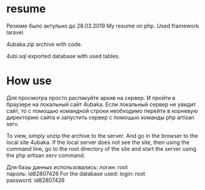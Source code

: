 # resume
Резюме было актульно до 28.03.2019
My resume on php. Used framework laravel. 

4ubaka.zip archive with code.

4ubi.sql exported database with used tables. 


# How use 
Для просмотра просто распакуйте архив на сервер. И пройти в браузере на локальный сайт 4ubaka. Если локальный сервер не увидит сайт, то с помощью командной строки необходимо перейти в корневую директорию сайта и запустить сервер с помощью команды php artisan serv.


To view, simply unzip the archive to the server. And go in the browser to the local site 4ubaka. If the local server does not see the site, then using the command line, go to the root directory of the site and start the server using the php artisan serv command.

Для базы данных использовались:
                   логин: root  
                   пароль: id82807426
For the database used:
                   login: root  
                   password: id82807426



